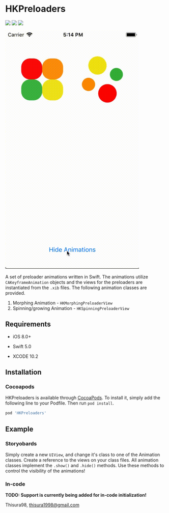 # HKPreloaders

<p>
<a href="https://developer.apple.com/swift"><img src="https://img.shields.io/badge/language-swift5-f48041.svg?style=flat"></a>
<a href="https://developer.apple.com/ios"><img src="https://img.shields.io/badge/platform-iOS%208%2B-blue.svg?style=flat"></a>
<a><img src="https://img.shields.io/badge/CocoaPods-compatible-4BC51D.svg?style=flat"></a>
</p>

![Example Gif](https://github.com/Thisura98/HKPreloaders/raw/master/Pod%20-%20Example.gif)

A set of preloader animations written in Swift. The animations utilize `CAKeyframeAnimation` objects and the views for the preloaders are instantiated from the `.xib` files. The following animation classes are provided.

1. Morphing Animation - `HKMorphingPreloaderView`
2. Spinning/growing Animation - `HKSpinningPreloaderView`

## Requirements

- iOS 8.0+
- Swift 5.0

- XCODE 10.2

## Installation

### Cocoapods ###

HKPreloaders is available through [CocoaPods](https://cocoapods.org). To install it, simply add the following line to your Podfile. Then run `pod install`.

```ruby
pod 'HKPreloaders'
```

## Example

### Storyobards ###

Simply create a new `UIView`, and change it's class to one of the Animation classes. Create a reference to the views on your class files. All animation classes implement the `.show()` and `.hide()` methods. Use these methods to control the visibility of the animations!

### In-code ###

__TODO: Support is currently being added for in-code initialization!__ 

Thisura98, thisura1998@gmail.com
